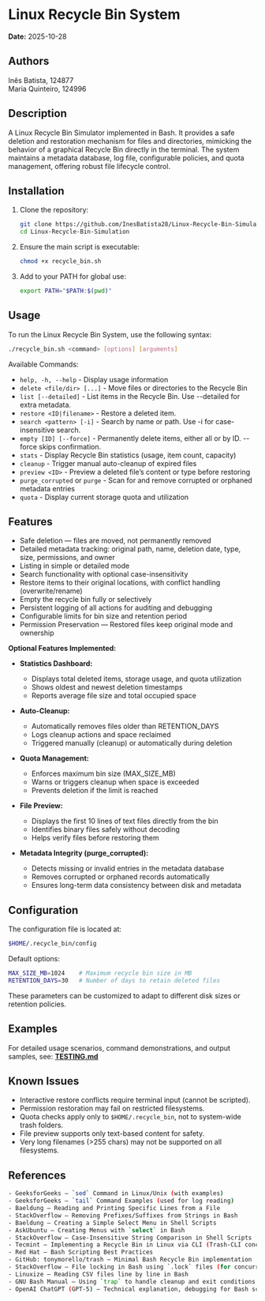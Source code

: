 # Linux Recycle Bin System
**Date:** 2025-10-28

## Authors
Inês Batista, 124877<br>
Maria Quinteiro, 124996

## Description
A Linux Recycle Bin Simulator implemented in Bash. It provides a safe deletion and restoration mechanism for files and directories, mimicking the behavior of a graphical Recycle Bin directly in the terminal.
The system maintains a metadata database, log file, configurable policies, and quota management, offering robust file lifecycle control.

## Installation
1. Clone the repository:
   ```bash
   git clone https://github.com/InesBatista28/Linux-Recycle-Bin-Simulation.git
   cd Linux-Recycle-Bin-Simulation
   ```

2. Ensure the main script is executable:
    ```bash
    chmod +x recycle_bin.sh
    ```

3. Add to your PATH for global use:
    ```bash
    export PATH="$PATH:$(pwd)"
    ```

## Usage
To run the Linux Recycle Bin System, use the following syntax:

```bash
./recycle_bin.sh <command> [options] [arguments]
```

Available Commands:
* ```help, -h, --help``` - Display usage information
* ```delete <file/dir> [...]``` - Move files or directories to the Recycle Bin
* ```list [--detailed]``` - List items in the Recycle Bin. Use --detailed for extra metadata.
* ```restore <ID|filename>``` - Restore a deleted item.
* ```search <pattern> [-i]``` - Search by name or path. Use -i for case-insensitive search.
* ```empty [ID] [--force]``` - Permanently delete items, either all or by ID. --force skips confirmation.
* ```stats``` -	Display Recycle Bin statistics (usage, item count, capacity)
* ```cleanup``` -	Trigger manual auto-cleanup of expired files
* ```preview <ID>``` -	Preview a deleted file’s content or type before restoring
* `purge_corrupted` or `purge` - Scan for and remove corrupted or orphaned metadata entries
* `quota` - Display current storage quota and utilization

## Features
* Safe deletion — files are moved, not permanently removed
* Detailed metadata tracking: original path, name, deletion date, type, size, permissions, and owner
* Listing in simple or detailed mode
* Search functionality with optional case-insensitivity
* Restore items to their original locations, with conflict handling (overwrite/rename)
* Empty the recycle bin fully or selectively
* Persistent logging of all actions for auditing and debugging
* Configurable limits for bin size and retention period
* Permission Preservation — Restored files keep original mode and ownership

**Optional Features Implemented:**
* **Statistics Dashboard:**
  - Displays total deleted items, storage usage, and quota utilization
  - Shows oldest and newest deletion timestamps
  - Reports average file size and total occupied space

* **Auto-Cleanup:**
  - Automatically removes files older than RETENTION_DAYS
  - Logs cleanup actions and space reclaimed
  - Triggered manually (cleanup) or automatically during deletion

* **Quota Management:**
  - Enforces maximum bin size (MAX_SIZE_MB)
  - Warns or triggers cleanup when space is exceeded
  - Prevents deletion if the limit is reached

* **File Preview:**
  - Displays the first 10 lines of text files directly from the bin
  - Identifies binary files safely without decoding
  - Helps verify files before restoring them

* **Metadata Integrity (purge_corrupted):**
  - Detects missing or invalid entries in the metadata database
  - Removes corrupted or orphaned records automatically
  - Ensures long-term data consistency between disk and metadata


## Configuration
The configuration file is located at:
```bash
$HOME/.recycle_bin/config
```

Default options:
```bash
MAX_SIZE_MB=1024    # Maximum recycle bin size in MB
RETENTION_DAYS=30   # Number of days to retain deleted files
```
These parameters can be customized to adapt to different disk sizes or retention policies.

## Examples
For detailed usage scenarios, command demonstrations, and output samples, see: [**TESTING.md**](./TESTING.md)

## Known Issues
* Interactive restore conflicts require terminal input (cannot be scripted).
* Permission restoration may fail on restricted filesystems.
* Quota checks apply only to `$HOME/.recycle_bin`, not to system-wide trash folders.
* File preview supports only text-based content for safety.
* Very long filenames (>255 chars) may not be supported on all filesystems.

## References
```bash
- GeeksforGeeks — `sed` Command in Linux/Unix (with examples)  
- GeeksforGeeks — `tail` Command Examples (used for log reading)  
- Baeldung — Reading and Printing Specific Lines from a File  
- StackOverflow — Removing Prefixes/Suffixes from Strings in Bash  
- Baeldung — Creating a Simple Select Menu in Shell Scripts  
- AskUbuntu — Creating Menus with `select` in Bash  
- StackOverflow — Case-Insensitive String Comparison in Shell Scripts  
- Tecmint — Implementing a Recycle Bin in Linux via CLI (Trash-CLI concept)  
- Red Hat — Bash Scripting Best Practices  
- GitHub: tonymorello/trash — Minimal Bash Recycle Bin implementation  
- StackOverflow — File locking in Bash using `.lock` files (for concurrent operations)  
- Linuxize — Reading CSV files line by line in Bash  
- GNU Bash Manual — Using `trap` to handle cleanup and exit conditions  
- OpenAI ChatGPT (GPT-5) — Technical explanation, debugging for Bash script design  
```